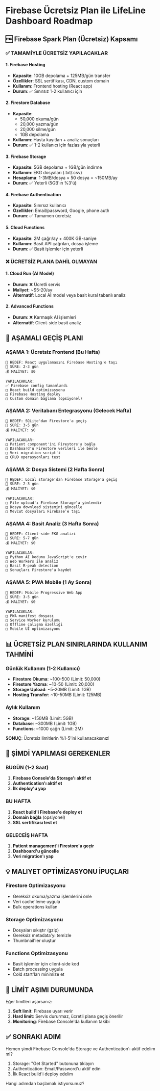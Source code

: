 # Firebase Ücretsiz Plan ile LifeLine Dashboard Roadmap

## 🆓 Firebase Spark Plan (Ücretsiz) Kapsamı

### ✅ TAMAMİYLE ÜCRETSİZ YAPILACAKLAR

#### 1. **Firebase Hosting** 
- **Kapasite**: 10GB depolama + 125MB/gün transfer
- **Özellikler**: SSL sertifikası, CDN, custom domain
- **Kullanım**: Frontend hosting (React app)
- **Durum**: ✅ Sınırsız 1-2 kullanıcı için

#### 2. **Firestore Database**
- **Kapasite**: 
  - 50,000 okuma/gün
  - 20,000 yazma/gün  
  - 20,000 silme/gün
  - 1GB depolama
- **Kullanım**: Hasta kayıtları + analiz sonuçları
- **Durum**: ✅ 1-2 kullanıcı için fazlasıyla yeterli

#### 3. **Firebase Storage**
- **Kapasite**: 5GB depolama + 1GB/gün indirme
- **Kullanım**: EKG dosyaları (.txt/.csv)
- **Hesaplama**: 1-3MB/dosya × 50 dosya = ~150MB/ay
- **Durum**: ✅ Yeterli (5GB'ın %3'ü)

#### 4. **Firebase Authentication**
- **Kapasite**: Sınırsız kullanıcı
- **Özellikler**: Email/password, Google, phone auth
- **Durum**: ✅ Tamamen ücretsiz

#### 5. **Cloud Functions**
- **Kapasite**: 2M çağrı/ay + 400K GB-saniye
- **Kullanım**: Basit API çağrıları, dosya işleme
- **Durum**: ✅ Basit işlemler için yeterli

### ❌ ÜCRETSİZ PLANA DAHİL OLMAYAN

#### 1. **Cloud Run** (AI Model)
- **Durum**: ❌ Ücretli servis
- **Maliyet**: ~$5-20/ay
- **Alternatif**: Local AI model veya basit kural tabanlı analiz

#### 2. **Advanced Functions**
- **Durum**: ❌ Karmaşık AI işlemleri
- **Alternatif**: Client-side basit analiz

## 🚀 AŞAMALI GEÇİŞ PLANI

### **AŞAMA 1: Ücretsiz Frontend (Bu Hafta)**
```
🎯 HEDEF: React uygulamasını Firebase Hosting'e taşı
📅 SÜRE: 2-3 gün
💰 MALİYET: $0

YAPILACAKLAR:
✅ Firebase config tamamlandı
□ React build optimizasyonu
□ Firebase Hosting deploy
□ Custom domain bağlama (opsiyonel)
```

### **AŞAMA 2: Veritabanı Entegrasyonu (Gelecek Hafta)**
```
🎯 HEDEF: SQLite'dan Firestore'a geçiş
📅 SÜRE: 3-5 gün  
💰 MALİYET: $0

YAPILACAKLAR:
□ Patient component'ini Firestore'a bağla
□ Dashboard'u Firestore verileri ile besle
□ Veri migration script'i
□ CRUD operasyonları test
```

### **AŞAMA 3: Dosya Sistemi (2 Hafta Sonra)**
```
🎯 HEDEF: Local storage'dan Firebase Storage'a geçiş
📅 SÜRE: 2-3 gün
💰 MALİYET: $0

YAPILACAKLAR:
□ File upload'ı Firebase Storage'a yönlendir
□ Dosya download sistemini güncelle
□ Mevcut dosyaları Firebase'e taşı
```

### **AŞAMA 4: Basit Analiz (3 Hafta Sonra)**
```
🎯 HEDEF: Client-side EKG analizi
📅 SÜRE: 5-7 gün
💰 MALİYET: $0

YAPILACAKLAR:
□ Python AI kodunu JavaScript'e çevir
□ Web Workers ile analiz
□ Basit R-peak detection
□ Sonuçları Firestore'a kaydet
```

### **AŞAMA 5: PWA Mobile (1 Ay Sonra)**
```
🎯 HEDEF: Mobile Progressive Web App
📅 SÜRE: 3-5 gün
💰 MALİYET: $0

YAPILACAKLAR:
□ PWA manifest dosyası
□ Service Worker kurulumu
□ Offline çalışma özelliği
□ Mobile UI optimizasyonu
```

## 📊 ÜCRETSİZ PLAN SINIRLARINDA KULLANIM TAHMİNİ

### **Günlük Kullanım (1-2 Kullanıcı)**
- **Firestore Okuma**: ~100-500 (Limit: 50,000)
- **Firestore Yazma**: ~10-50 (Limit: 20,000)  
- **Storage Upload**: ~5-20MB (Limit: 1GB)
- **Hosting Transfer**: ~10-50MB (Limit: 125MB)

### **Aylık Kullanım**
- **Storage**: ~150MB (Limit: 5GB)
- **Database**: ~300MB (Limit: 1GB)
- **Functions**: ~1000 çağrı (Limit: 2M)

**SONUÇ**: Ücretsiz limitlerin %1-5'ini kullanacaksınız!

## 🎯 ŞİMDİ YAPILMASI GEREKENLER

### **BUGÜN (1-2 Saat)**
1. **Firebase Console'da Storage'ı aktif et**
2. **Authentication'ı aktif et** 
3. **İlk deploy'u yap**

### **BU HAFTA**
1. **React build'i Firebase'e deploy et**
2. **Domain bağla** (opsiyonel)
3. **SSL sertifikası test et**

### **GELECEİŞ HAFTA**
1. **Patient management'i Firestore'a geçir**
2. **Dashboard'u güncelle**
3. **Veri migration'ı yap**

## 💡 MALIYET OPTİMİZASYONU İPUÇLARI

### **Firestore Optimizasyonu**
- Gereksiz okuma/yazma işlemlerini önle
- Veri cache'leme uygula
- Bulk operations kullan

### **Storage Optimizasyonu**  
- Dosyaları sıkıştır (gzip)
- Gereksiz metadata'yı temizle
- Thumbnail'ler oluştur

### **Functions Optimizasyonu**
- Basit işlemler için client-side kod
- Batch processing uygula
- Cold start'ları minimize et

## 🚨 LİMİT AŞIMI DURUMUNDA

Eğer limitleri aşarsanız:
1. **Soft limit**: Firebase uyarı verir
2. **Hard limit**: Servis dururmaz, ücretli plana geçiş önerilir
3. **Monitoring**: Firebase Console'da kullanım takibi

## ✅ SONRAKI ADIM

Hemen şimdi Firebase Console'da Storage ve Authentication'ı aktif edelim mi?
1. Storage: "Get Started" butonuna tıklayın
2. Authentication: Email/Password'u aktif edin
3. İlk React build'i deploy edelim

Hangi adımdan başlamak istiyorsunuz?